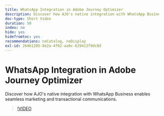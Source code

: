 ```yaml
---
title: WhatsApp Integration in Adobe Journey Optimizer
description: Discover how AJO's native integration with WhatsApp Business enables seamless marketing and transactional communications.
doc-type: Short Video
duration: 50
index: no
hide: yes
hidefromtoc: yes
recommendations: noCatalog, noDisplay
exl-id: 264b1205-8e2a-4f02-aa9c-629413f9dc8d
---
```

# WhatsApp Integration in Adobe Journey Optimizer

Discover how AJO's native integration with WhatsApp Business enables seamless marketing and transactional communications.

<!-- 72_S520_3442520_49_whatsapp-integration-in-adobe-journey-optimizer -->
>[!VIDEO](https://video.tv.adobe.com/v/3458215/?learn=on&enablevpops=true)
